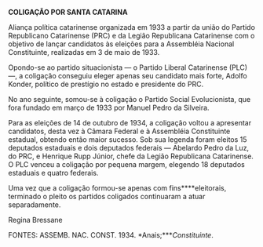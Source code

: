**COLIGAÇÃO POR SANTA CATARINA**

Aliança política catarinense organizada em 1933 a partir da união do
Partido Republicano Catarinense (PRC) e da Legião Republicana
Catarinense com o objetivo de lançar candidatos às eleições para a
Assembléia Nacional Constituinte, realizadas em 3 de maio de 1933.

Opondo-se ao partido situacionista — o Partido Liberal Catarinense (PLC)
—, a coligação conseguiu eleger apenas seu candidato mais forte, Adolfo
Konder, político de prestígio no estado e presidente do PRC.

No ano seguinte, somou-se à coligação o Partido Social Evolucionista,
que fora fundado em março de 1933 por Manuel Pedro da Silveira.

Para as eleições de 14 de outubro de 1934, a coligação voltou a
apresentar candidatos, desta vez à Câmara Federal e à Assembléia
Constituinte estadual, obtendo então maior sucesso. Sob sua legenda
foram eleitos 15 deputados estaduais e dois deputados federais —
Abelardo Pedro da Luz, do PRC, e Henrique Rupp Júnior, chefe da Legião
Republicana Catarinense. O PLC venceu a coligação por pequena margem,
elegendo 18 deputados estaduais e quatro federais.

Uma vez que a coligação formou-se apenas com fins****eleitorais,
terminado o pleito os partidos coligados continuaram a atuar
separadamente.   

Regina Bressane

FONTES: ASSEMB. NAC. CONST. 1934. *Anais;****Constituinte*.

 
